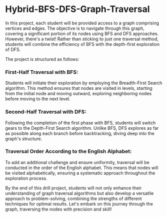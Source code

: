 # Hybrid-BFS-DFS-Graph-Traversal

In this project, each student will be provided access to a graph comprising vertices and edges. The objective is to navigate through this graph, covering a significant portion of its nodes using BFS and DFS approaches. However, there's a twist! Rather than sticking to just one traversal method, students will combine the efficiency of BFS with the depth-first exploration of DFS.

The project is structured as follows:

### First-Half Traversal with BFS: 
Students will initiate their exploration by employing the Breadth-First Search algorithm. This method ensures that nodes are visited in levels, starting from the initial node and moving outward, exploring neighboring nodes before moving to the next level.

### Second-Half Traversal with DFS: 
Following the completion of the first phase with BFS, students will switch gears to the Depth-First Search algorithm. Unlike BFS, DFS explores as far as possible along each branch before backtracking, diving deep into the graph's structure.

### Traversal Order According to the English Alphabet: 
To add an additional challenge and ensure uniformity, traversal will be conducted in the order of the English alphabet. This means that nodes will be visited alphabetically, ensuring a systematic approach throughout the exploration process.

By the end of this drill project, students will not only enhance their understanding of graph traversal algorithms but also develop a versatile approach to problem-solving, combining the strengths of different techniques for optimal results. Let's embark on this journey through the graph, traversing the nodes with precision and skill!

